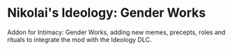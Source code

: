 # Nikolai's Ideology: Gender Works

Addon for Intimacy: Gender Works, adding new memes, precepts, roles and rituals to integrate the mod with the Ideology DLC.